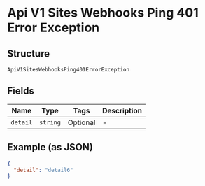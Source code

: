 
# Api V1 Sites Webhooks Ping 401 Error Exception

## Structure

`ApiV1SitesWebhooksPing401ErrorException`

## Fields

| Name | Type | Tags | Description |
|  --- | --- | --- | --- |
| `detail` | `string` | Optional | - |

## Example (as JSON)

```json
{
  "detail": "detail6"
}
```

